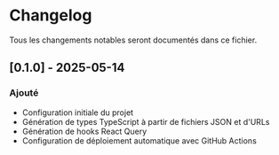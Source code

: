 # Changelog

Tous les changements notables seront documentés dans ce fichier.

## [0.1.0] - 2025-05-14

### Ajouté
- Configuration initiale du projet
- Génération de types TypeScript à partir de fichiers JSON et d'URLs
- Génération de hooks React Query
- Configuration de déploiement automatique avec GitHub Actions
